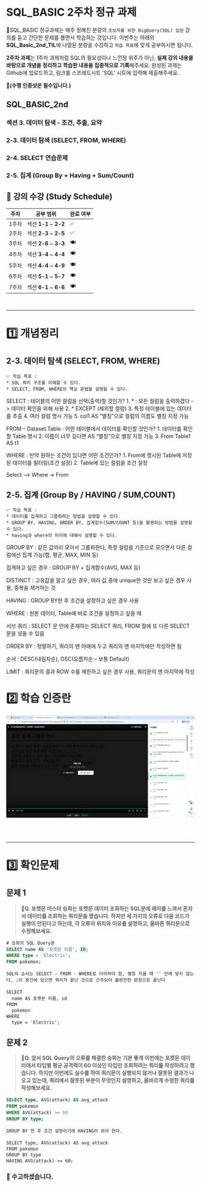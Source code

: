 # SQL_BASIC 2주차 정규 과제 

📌SQL_BASIC 정규과제는 매주 정해진 분량의 `초보자를 위한 BigQuery(SQL) 입문` 강의를 듣고 간단한 문제를 풀면서 학습하는 것입니다. 이번주는 아래의 **SQL_Basic_2nd_TIL**에 나열된 분량을 수강하고 `학습 목표`에 맞게 공부하시면 됩니다.

**2주차 과제**는 1주차 과제처럼 SQL의 필요성이나 느낀점 위주가 아닌, **실제 강의 내용을 바탕으로 개념을 정리하고 학습한 내용을 집중적으로 기록**해주세요. 완성된 과제는 Github에 업로드하고, 링크를 스프레드시트 'SQL' 시트에 입력해 제출해주세요. 

**👀(수행 인증샷은 필수입니다.)** 

## SQL_BASIC_2nd

### 섹션 3. 데이터 탐색 - 조건, 추출, 요약

### 2-3. 데이터 탐색 (SELECT, FROM, WHERE)

### 2-4. SELECT 연습문제

### 2-5. 집계 (Group By + Having + Sum/Count)



## 🏁 강의 수강 (Study Schedule)

| 주차  | 공부 범위              | 완료 여부 |
| ----- | ---------------------- | --------- |
| 1주차 | 섹션 **1-1** ~ **2-2** | ✅         |
| 2주차 | 섹션 **2-3** ~ **2-5** | ✅         |
| 3주차 | 섹션 **2-6** ~ **3-3** | 🍽️         |
| 4주차 | 섹션 **3-4** ~ **4-4** | 🍽️         |
| 5주차 | 섹션 **4-4** ~ **4-9** | 🍽️         |
| 6주차 | 섹션 **5-1** ~ **5-7** | 🍽️         |
| 7주차 | 섹션 **6-1** ~ **6-6** | 🍽️         |

<br>

<!-- 여기까진 그대로 둬 주세요-->

---

# 1️⃣ 개념정리 

## 2-3. 데이터 탐색 (SELECT, FROM, WHERE)

~~~
✅ 학습 목표 :
* SQL 쿼리 구조를 이해할 수 있다. 
* SELECT, FROM, WHERE의 핵심 문법을 설명할 수 있다. 
~~~

SELECT : 테이블의 어떤 컬럼을 선택(출력)할 것인가?
    1.	* : 모든 컬럼을 출력하겠다 -> 데이터 확인을 위해 사용
    2.	* EXCEPT (제외할 컬럼)
    3.	특정 테이블에 있는 데이터를 추출
    4.	여러 컬럼 명시 가능
    5.	col1 AS “별칭”으로 컬럼의 이름도 별칭 지정 가능

FROM – Dataset.Table : 어떤 테이블에서 데이터를 확인할 것인가?
    1.	데이터를 확인할 Table 명시
    2.	이름이 너무 길다면 AS “별칭”으로 별칭 지정 가능
    3.	From Table1 AS t1

WHERE : 만약 원하는 조건이 있다면 어떤 조건인가?
    1.	From에 명시된 Table에 저장된 데이터를 필터링(조건 설정)
    2.	Table에 있는 컬럼을 조건 설정

Select –> Where -> From


## 2-5. 집계 (Group By / HAVING / SUM,COUNT)

~~~
✅ 학습 목표 :
* 데이터를 집계하고 그룹화하는 방법을 설명할 수 있다.
* GROUP BY, HAVING, ORDER BY, 집계함수(SUM/COUNT 등)을 활용하는 방법을 설명할 수 있다.
* having과 where의 차이에 대해서 설명할 수 있다.
~~~

GROUP BY : 같은 값끼리 모아서 그룹화한다, 특정 컬럼을 기준으로 모으면서 다른 컬럼에선 집계 가능(합, 평균, MAX, MIN 등)

집계하고 싶은 경우 : GROUP BY + 집계함수(AVG, MAX 등)

DISTINCT : 고유값을 알고 싶은 경우, 여러 값 중에 unique한 것만 보고 싶은 경우 사용, 중복을 제거하는 것

HAVING : GROUP BY한 후 조건을 설정하고 싶은 경우 사용

WHERE : 원본 데이터, Table에 바로 조건을 설정하고 싶을 때

서브 쿼리 : SELECT 문 안에 존재하는 SELECT 쿼리, FROM 절에 또 다른 SELECT 문을 넣을 수 있음

ORDER BY : 정렬하기, 쿼리의 맨 아래에 두고 쿼리의 맨 마지막에만 작성하면 됨

순서 : DESC(내림차순), OSC(오름차순 – 보통 Default)

LIMIT : 쿼리문의 결과 ROW 수를 제한하고 싶은 경우 사용, 쿼리문의 맨 마지막에 작성




# 2️⃣ 학습 인증란

![alt text](image-1.png)



<br><br>



---

# 3️⃣ 확인문제

## 문제 1

> **🧚Q. 포켓몬 마스터 승화는 포켓몬 데이터 조회하는 SQL문에 재미를 느껴서 혼자서 데이터를 조회하는 쿼리문을 짰습니다. 하지만 세 가지의 오류로 다음 코드가 실행이 안된다고 하는데, 각 오류의 위치와 이유를 설명하고, 올바른 쿼리문으로 수정해보세요.**

~~~sql
# 승화의 SQL Query문 
SELECT name AS '포켓몬 이름', ID;
WHERE type = 'Electric';
FROM pokemon;
~~~



~~~
SQL의 순서는 SELECT - FROM - WHERE로 이어져야 함, 별칭 지을 때 '' 안에 넣지 않는다, ;이 중간에 있으면 쿼리가 끝난 것으로 간주되어 불완전한 문장으로 끝난다

SELECT 
  name AS 포켓몬 이름, id
FROM 
  pokemon
WHERE 
  type = 'Electric';
~~~



## 문제 2

> **🧚Q. 앞서 SQL Query의 오류를 해결한 승화는 기분 좋게 이번에는 포켓몬 데이터에서 타입별 평균 공격력이 60 이상인 타입만 조회하려는 쿼리를 작성하려고 했습니다. 하지만 이번에도 실수를 하여 쿼리문이 실행되지 않거나 잘못된 결과가 나오고 있는데, 쿼리에서 잘못된 부분이 무엇인지 설명하고, 올바르게 수정한 쿼리를 작성해보세요.**

~~~sql
SELECT type, AVG(attack) AS avg_attack
FROM pokemon
WHERE AVG(attack) >= 60
GROUP BY type;
~~~



~~~
GROUP BY 한 후 조건 설정이기에 HAVING이 와야 한다.

SELECT type, AVG(attack) AS avg_attack
FROM pokemon
GROUP BY type
HAVING AVG(attack) >= 60;
~~~



### 🎉 수고하셨습니다.